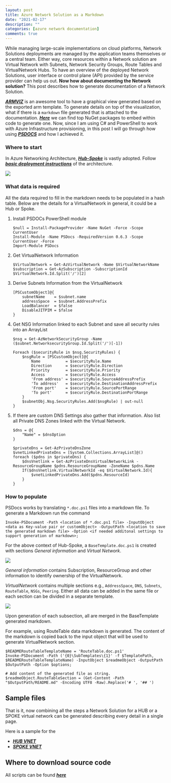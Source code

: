 ```yaml
---
layout: post
title: Azure Network Solution as a Markdown
date: "2021-02-17"
description: ""
categories: [azure network documentation]
comments: true
---
```

<!-- Post Content -->

While managing large-scale implementations on cloud platforms, Network Solutions deployments are managed by the application teams themselves or a central team. Either way, core resources within a Network solution are Virtual Network with Subnets, Network Security Groups, Route Tables and VirtualNetwork Hubs. To have an overview of the deployed Network Solutions, user interface or control plane (API) provided by the service provider can help us out. **Now how about documenting the Network solution?** This post describes how to generate documentation of a Network Solution. 

**_[ARMVIZ](http://armviz.io/designer)_** is an awesome tool to have a graphical view generated based on the exported arm template. To generate details on top of the visualization, what if there is a `markdown` file generated that is attached to the documentation. **_[Here](https://nugetmusthaves.com/Tag/markdown)_** we can find top NuGet packages to embed within code to generate one. Now, since I am using C# and PowerShell to work with Azure Infrastructure provisioning, in this post I will go through how using **_[PSDOCS](https://github.com/BernieWhite/PSDocs)_** and how I achieved it. 

### Where to start

In Azure Networking Architecture, **_[Hub-Spoke](https://docs.microsoft.com/en-us/azure/architecture/reference-architectures/hybrid-networking/hub-spoke?tabs=cli)_** is vastly adopted. Follow **_[basic deployment instructions](https://docs.microsoft.com/en-us/azure/architecture/reference-architectures/hybrid-networking/hub-spoke?tabs=cli)_** of the architecture. 

![](../../assets2021-02-17-Azure-Hub-Spoke-Network-Solution.jpg)

### What data is required

All the data required to fill in the markdown needs to be populated in a hash table. Below are the details for a VirtualNetwork in general, it could be a Hub or Spoke.

1. Install PSDOCs PowerShell module

    ```
    $null = Install-PackageProvider -Name NuGet -Force -Scope CurrentUser
    Install-Module -Name PSDocs -RequiredVersion 0.6.3 -Scope CurrentUser -Force
    Import-Module PSDocs
    ```

1. Get VirtualNetwork Information

    ```
    $VirtualNetwork = Get-AzVirtualNetwork -Name $VirtualNetworkName
    $subscription = Get-AzSubscription -SubscriptionId $VirtualNetwork.Id.Split('/')[2]
    ```

1. Derive Subnets Information from the VirtualNetwork
    
    ```
    [PSCustomObject]@{
        subnetName    = $subnet.name
        addressSpace  = $subnet.AddressPrefix
        LoadBalancer  = $false
        DisableJITPIM = $false
    }
    ```

1. Get NSG Information linked to each Subnet and save all security rules into an ArrayList

    ```
    $nsg = Get-AzNetworkSecurityGroup -Name ($subnet.NetworksecurityGroup.Id.Split('/')[-1])

    Foreach ($securityRule in $nsg.SecurityRules) {
        $nsgRule = [PSCustomObject]@{
            Name           = $securityRule.Name
            Direction      = $securityRule.Direction
            Priority       = $securityRule.Priority
            Access         = $securityRule.Access
            'From address' = $securityRule.SourceAddressPrefix
            'To address'   = $securityRule.DestinationAddressPrefix
            'From port'    = $securityRule.SourcePortRange
            'To port'      = $securityRule.DestinationPortRange
        }
        $subnetObj.Nsg.SecurityRules.Add($nsgRule) | out-null
    }
    ```

1. If there are custom DNS Settings also gather that information. Also list all Private DNS Zones linked with the Virtual Network.

    ```
    $dns = @{
        "Name" = $dnsOption
    }
    ```

    ```
    $privateDns = Get-AzPrivateDnsZone
    $vnetLinkedPrivateDns = [System.Collections.ArrayList]@()
    foreach ($pdns in $privateDns) {
        $dnsVnetlink = Get-AzPrivateDnsVirtualNetworkLink -ResourceGroupName $pdns.ResourceGroupName -ZoneName $pdns.Name
        If($dnsVnetlink.VirtualNetworkId -eq $VirtualNetwork.Id){
            $vnetLinkedPrivateDns.Add($pdns.ResourceId)
        }
    }
    ```

### How to populate

PSDocs works by translating `*.doc.ps1` files into a markdown file. To generate a Markdown run the command

```
Invoke-PSDocument -Path <location of *.doc.ps1 file> -InputObject <data as Key-value pair or customObject> -OutputPath <location to save the generated markdown file> -Option <if needed additonal settings to support generation of markdown>;
```

For the above context of Hub-Spoke, a `BaseTemplate.doc.ps1` is created with sections *General information* and *Virtual Network*. 

![](../../assets2021-02-17-BaseTemplate.jpg)


*General information* contains Subscription, ResourceGroup and other information to identify ownership of the VirtualNetwork.

*VirtualNetwork* contains multiple sections e.g., `AddressSpace`, `DNS`, `Subnets`, `RouteTable`, `NSGs`, `Peering`. Either all data can be added in the same file or each section can be divided in a separate template. 

![](../../assets2021-02-17-BaseTemplate-VNET.jpg)

Upon generation of each subsection, all are merged in the BaseTemplate generated markdown. 

For example, using RouteTable data markdown is generated. The content of the markdown is copied back to the input object that will be used to generate VirtualNetwork section.

```
$READMERouteTableTemplateName = 'RouteTable.doc.ps1'
Invoke-PSDocument -Path ('{0}\SubTemplates\{1}' -f $TemplatePath, $READMERouteTableTemplateName) -InputObject $readmeObject -OutputPath $OutputPath -Option $options;

# Add content of the generated file as string. 
$readmeObject.RouteTableSection = (Get-Content -Path "$OutputPath/README.md" -Encoding UTF8 -Raw).Replace('# ', '## ')
```

## Sample files

That is it, now combining all the steps a Network Solution for a HUB or a SPOKE virtual network can be generated describing every detail in a single page.

Here is a sample for the 

- **_[HUB VNET](https://github.com/koushik-aravalli/development/blob/master/LetsTryDocumenting/Hub/README.md)_**
- **_[SPOKE VNET](https://github.com/koushik-aravalli/development/blob/master/LetsTryDocumenting/SpokeOne/README.md)_**


## Where to download source code

All scripts can be found **_[here](https://github.com/koushik-aravalli/development/tree/master/LetsTryDocumenting)_**